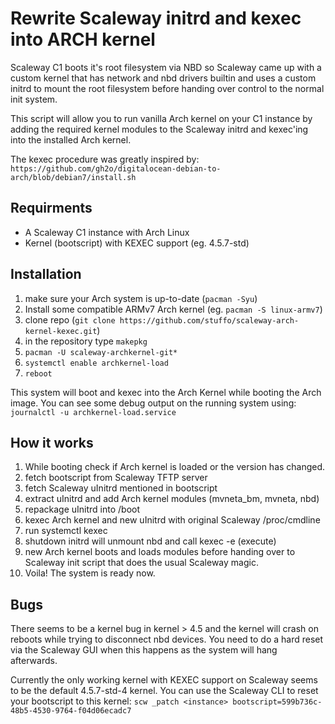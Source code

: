 Rewrite Scaleway initrd and kexec into ARCH kernel 
==================================================

Scaleway C1 boots it's root filesystem via NBD so Scaleway came up with a 
custom kernel that has network and nbd drivers builtin and uses a custom 
initrd to mount the root filesystem before handing over control to the normal
init system. 

This script will allow you to run vanilla Arch kernel on your C1 instance by
adding the required kernel modules to the Scaleway initrd and kexec'ing into
the installed Arch kernel. 

The kexec procedure was greatly inspired by:
`https://github.com/gh2o/digitalocean-debian-to-arch/blob/debian7/install.sh`

Requirments
-----------
* A Scaleway C1 instance with Arch Linux
* Kernel (bootscript) with KEXEC support (eg. 4.5.7-std)

Installation
------------
1. make sure your Arch system is up-to-date (`pacman -Syu`)
2. Install some compatible ARMv7 Arch kernel (eg. `pacman -S linux-armv7`)
2. clone repo (`git clone https://github.com/stuffo/scaleway-arch-kernel-kexec.git`)
2. in the repository type `makepkg`
3. `pacman -U scaleway-archkernel-git*`
4. `systemctl enable archkernel-load`
5. `reboot`

This system will boot and kexec into the Arch Kernel while booting the Arch 
image. You can see some debug output on the running system using:
`journalctl -u archkernel-load.service`

How it works
------------
1. While booting check if Arch kernel is loaded or the version has changed.
2. fetch bootscript from Scaleway TFTP server
3. fetch Scaleway uInitrd mentioned in bootscript
4. extract uInitrd and add Arch kernel modules (mvneta_bm, mvneta, nbd) 
5. repackage uInitrd into /boot
6. kexec Arch kernel and new uInitrd with original Scaleway /proc/cmdline 
7. run systemctl kexec
8. shutdown initrd will unmount nbd and call kexec -e (execute)
9. new Arch kernel boots and loads modules before handing over to Scaleway 
   init script that does the usual Scaleway magic.
10. Voila! The system is ready now.

Bugs
----
There seems to be a kernel bug in kernel > 4.5 and the kernel will crash 
on reboots while trying to disconnect nbd devices. You need to do a hard reset
via the Scaleway GUI when this happens as the system will hang afterwards.

Currently the only working kernel with KEXEC support on Scaleway seems to be
the default 4.5.7-std-4 kernel. You can use the Scaleway CLI to reset your
bootscript to this kernel:
  `scw _patch <instance> bootscript=599b736c-48b5-4530-9764-f04d06ecadc7`
